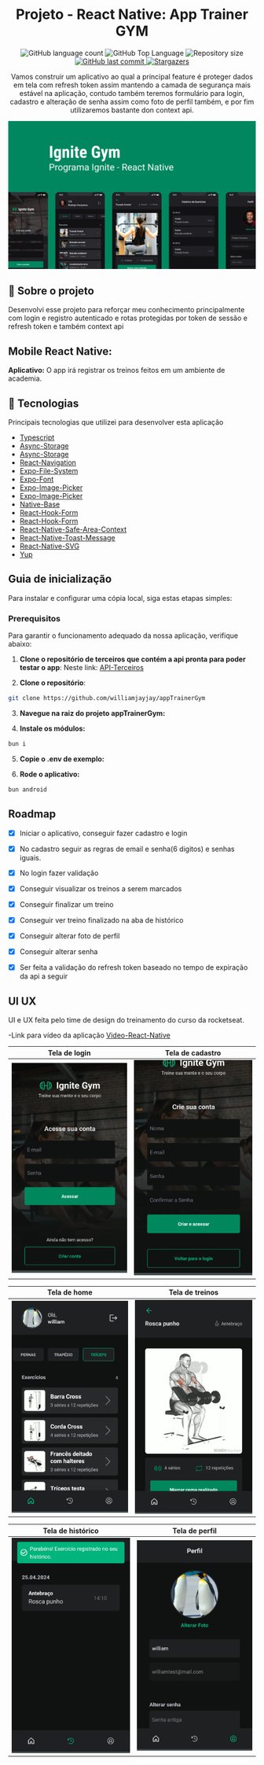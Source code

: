 <h1 align="center">Projeto - React Native: App Trainer GYM</h1>

<p align="center">
  <img alt="GitHub language count" src="https://img.shields.io/github/languages/count/williamjayjay/appTrainerGym">

  <img alt="GitHub Top Language" src="https://img.shields.io/github/languages/top/williamjayjay/appTrainerGym" />

  <img alt="Repository size" src="https://img.shields.io/github/repo-size/williamjayjay/appTrainerGym">
  
  <a href="https://github.com/williamjayjay/Github-Blog/commits/master">
    <img alt="GitHub last commit" src="https://img.shields.io/github/last-commit/williamjayjay/appTrainerGym">
  </a>
    
   <a href="https://github.com/williamjayjay/appTrainerGym/stargazers">
    <img alt="Stargazers" src="https://img.shields.io/github/stars/williamjayjay/appTrainerGym?style=social">
  </a>
</p>

<p align="center">Vamos construir um aplicativo ao qual a principal feature é proteger dados em tela com refresh token assim mantendo a camada de segurança mais estável na aplicação, contudo também teremos formulário para login, cadastro e alteração de senha assim como foto de perfil também, e por fim utilizaremos bastante don context api. </p>

<p align="center">
<img alt="poc app trainer" src="github/cover.png" />
</p>

## 🥶 Sobre o projeto

Desenvolvi esse projeto para reforçar meu conhecimento principalmente com login e registro autenticado e rotas protegidas por token de sessão e refresh token e também context api


## Mobile React Native:

**Aplicativo:** O app irá registrar os treinos feitos em um ambiente de academia.


## 🚀 Tecnologias

Principais tecnologias que utilizei para desenvolver esta aplicação

- [Typescript](https://www.typescriptlang.org/)
- [Async-Storage](https://docs.expo.dev/versions/latest/sdk/async-storage/)
- [Async-Storage](https://docs.expo.dev/versions/latest/sdk/async-storage/)
- [React-Navigation](https://reactnavigation.org/)
- [Expo-File-System](https://docs.expo.dev/versions/latest/sdk/filesystem/)
- [Expo-Font](https://docs.expo.dev/versions/latest/sdk/font/)
- [Expo-Image-Picker](https://docs.expo.dev/versions/latest/sdk/imagepicker/)
- [Expo-Image-Picker](https://docs.expo.dev/versions/latest/sdk/imagepicker/)
- [Native-Base](https://nativebase.io/)
- [React-Hook-Form](https://react-hook-form.com/)
- [React-Hook-Form](https://react-hook-form.com/)
- [React-Native-Safe-Area-Context](https://docs.expo.dev/versions/latest/sdk/safe-area-context/)
- [React-Native-Toast-Message](https://www.npmjs.com/package/react-native-toast-message)
- [React-Native-SVG](https://docs.expo.dev/versions/latest/sdk/svg/)
- [Yup](https://www.npmjs.com/package/yup)

## Guia de inicialização

Para instalar e configurar uma cópia local, siga estas etapas simples:

### Prerequisitos

Para garantir o funcionamento adequado da nossa aplicação, verifique abaixo:


1. **Clone o repositório de terceiros que contém a api pronta para poder testar o app**: Neste link: [API-Terceiros](https://github.com/rocketseat-education/ignite-rn-04-ignite-gym)

2. **Clone o repositório**:
  ```sh
  git clone https://github.com/williamjayjay/appTrainerGym
  ```

3. **Navegue na raiz do projeto appTrainerGym:**

4. **Instale os módulos:**
  ```sh
  bun i
  ```

5. **Copie o .env de exemplo:** 

6. **Rode o aplicativo:**
  ```sh
  bun android
  ```

## Roadmap

- [x] Iniciar o aplicativo, conseguir fazer cadastro e login

- [x] No cadastro seguir as regras de email e senha(6 digitos) e senhas iguais.

- [x] No login fazer validação

- [x] Conseguir visualizar os treinos a serem marcados

- [x] Conseguir finalizar um treino

- [x] Conseguir ver treino finalizado na aba de histórico

- [x] Conseguir alterar foto de perfil

- [x] Conseguir alterar senha

- [x] Ser feita a validação do refresh token baseado no tempo de expiração da api a seguir 


<!-- --------------------- -->
## UI UX
UI e UX feita pelo time de design do treinamento do curso da rocketseat.

-Link para vídeo da aplicação [Video-React-Native](https://vimeo.com/user218525617)

| Tela de login | Tela de cadastro |
|:-------------------------:|:-------------------------:|
| ![Tela de início](github/tela_login.png) | ![Tela de início-6](github/tela_cadastro.png) |

| Tela de home | Tela de treinos |
|:-------------------------:|:-------------------------:|
| ![Tela de início-3](github/tela_home.png) | ![Tela de início-fulll](github/tela_treinos.png) |

| Tela de histórico | Tela de perfil |
|:-------------------------:|:-------------------------:|
| ![Tela de início-3](github/tela_historico.png) | ![Tela de início-fulll](github/tela_perfil.png) |

